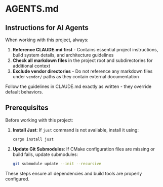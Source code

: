 # AGENTS.md

## Instructions for AI Agents

When working with this project, always:

1. **Reference CLAUDE.md first** - Contains essential project instructions, build system details, and architecture guidelines
2. **Check all markdown files** in the project root and subdirectories for additional context
3. **Exclude vendor directories** - Do not reference any markdown files under `vendor/` paths as they contain external documentation

Follow the guidelines in CLAUDE.md exactly as written - they override default behaviors.

## Prerequisites

Before working with this project:

1. **Install Just**: If `just` command is not available, install it using:
   ```bash
   cargo install just
   ```

2. **Update Git Submodules**: If CMake configuration files are missing or build fails, update submodules:
   ```bash
   git submodule update --init --recursive
   ```

These steps ensure all dependencies and build tools are properly configured.